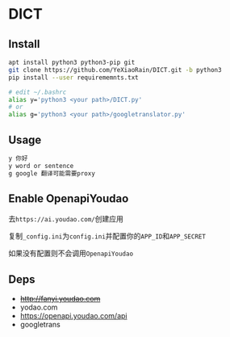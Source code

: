 # DICT

## Install

```bash
apt install python3 python3-pip git
git clone https://github.com/YeXiaoRain/DICT.git -b python3
pip install --user requirememnts.txt

# edit ~/.bashrc
alias y='python3 <your path>/DICT.py'
# or
alias g='python3 <your path>/googletranslator.py'
```

## Usage

```bash
y 你好
y word or sentence
g google 翻译可能需要proxy
```

## Enable OpenapiYoudao

去`https://ai.youdao.com/`创建应用

复制`_config.ini`为`config.ini`并配置你的`APP_ID`和`APP_SECRET`

如果没有配置则不会调用`OpenapiYoudao`

## Deps

- ~~<http://fanyi.youdao.com>~~
- yodao.com
- <https://openapi.youdao.com/api>
- googletrans
